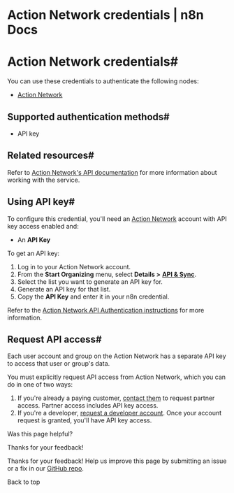 # Action Network credentials | n8n Docs

[ ](https://github.com/n8n-io/n8n-docs/edit/main/docs/integrations/builtin/credentials/actionnetwork.md "Edit this page")

# Action Network credentials#

You can use these credentials to authenticate the following nodes:

  * [Action Network](../../app-nodes/n8n-nodes-base.actionnetwork/)

## Supported authentication methods#

  * API key

## Related resources#

Refer to [Action Network's API documentation](https://actionnetwork.org/docs/) for more information about working with the service.

## Using API key#

To configure this credential, you'll need an [Action Network](https://actionnetwork.org/) account with API key access enabled and:

  * An **API Key**

To get an API key:

  1. Log in to your Action Network account.
  2. From the **Start Organizing** menu, select **Details >** [**API & Sync**](https://actionnetwork.org/apis).
  3. Select the list you want to generate an API key for.
  4. Generate an API key for that list.
  5. Copy the **API Key** and enter it in your n8n credential.

Refer to the [Action Network API Authentication instructions](https://actionnetwork.org/docs/v2/#auth) for more information.

## Request API access#

Each user account and group on the Action Network has a separate API key to access that user or group's data.

You must explicitly request API access from Action Network, which you can do in one of two ways:

  1. If you're already a paying customer, [contact them](https://actionnetwork.org/contact) to request partner access. Partner access includes API key access.
  2. If you're a developer, [request a developer account](https://actionnetwork.org/developers). Once your account request is granted, you'll have API key access.

Was this page helpful? 

Thanks for your feedback! 

Thanks for your feedback! Help us improve this page by submitting an issue or a fix in our [GitHub repo](https://github.com/n8n-io/n8n-docs). 

Back to top